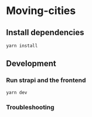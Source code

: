 # Moving-cities

## Install dependencies

```
yarn install
```

## Development

### Run strapi and the frontend

```
yarn dev
```

### Troubleshooting


